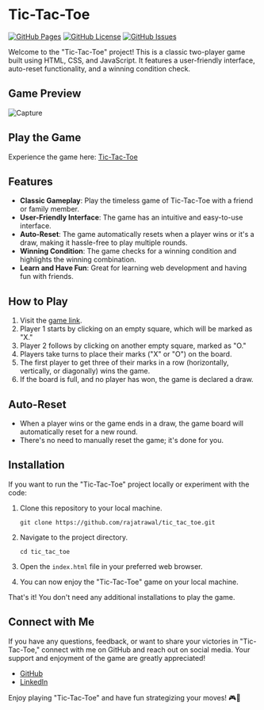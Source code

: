 # Tic-Tac-Toe

[![GitHub Pages](https://img.shields.io/badge/GitHub-Pages-green.svg)](https://rajatrawal.github.io/tic_tac_toe/)
[![GitHub License](https://img.shields.io/badge/license-MIT-blue.svg)](LICENSE)
[![GitHub Issues](https://img.shields.io/github/issues/rajatrawal/tic_tac_toe)](https://github.com/rajatrawal/tic_tac_toe/issues)

Welcome to the "Tic-Tac-Toe" project! This is a classic two-player game built using HTML, CSS, and JavaScript. It features a user-friendly interface, auto-reset functionality, and a winning condition check.

## Game Preview

![Capture](https://github.com/rajatrawal/tic_tac_toe/assets/72153827/d21339be-d9af-4e9d-8f7b-0fcc8baec956)

## Play the Game

Experience the game here: [Tic-Tac-Toe](https://rajatrawal.github.io/tic_tac_toe/)

## Features

- **Classic Gameplay**: Play the timeless game of Tic-Tac-Toe with a friend or family member.
- **User-Friendly Interface**: The game has an intuitive and easy-to-use interface.
- **Auto-Reset**: The game automatically resets when a player wins or it's a draw, making it hassle-free to play multiple rounds.
- **Winning Condition**: The game checks for a winning condition and highlights the winning combination.
- **Learn and Have Fun**: Great for learning web development and having fun with friends.

## How to Play

1. Visit the [game link](https://rajatrawal.github.io/tic_tac_toe/).
2. Player 1 starts by clicking on an empty square, which will be marked as "X."
3. Player 2 follows by clicking on another empty square, marked as "O."
4. Players take turns to place their marks ("X" or "O") on the board.
5. The first player to get three of their marks in a row (horizontally, vertically, or diagonally) wins the game.
6. If the board is full, and no player has won, the game is declared a draw.

## Auto-Reset

- When a player wins or the game ends in a draw, the game board will automatically reset for a new round.
- There's no need to manually reset the game; it's done for you.

## Installation

If you want to run the "Tic-Tac-Toe" project locally or experiment with the code:

1. Clone this repository to your local machine.

   ```shell
   git clone https://github.com/rajatrawal/tic_tac_toe.git
   ```

2. Navigate to the project directory.

   ```shell
   cd tic_tac_toe
   ```

3. Open the `index.html` file in your preferred web browser.

4. You can now enjoy the "Tic-Tac-Toe" game on your local machine.

That's it! You don't need any additional installations to play the game.


## Connect with Me

If you have any questions, feedback, or want to share your victories in "Tic-Tac-Toe," connect with me on GitHub and reach out on social media. Your support and enjoyment of the game are greatly appreciated!

- [GitHub](https://github.com/rajatrawal)
- [LinkedIn](https://www.linkedin.com/in/rajatrawal)


Enjoy playing "Tic-Tac-Toe" and have fun strategizing your moves! 🎮🌟

